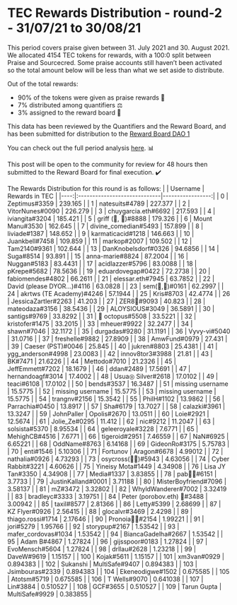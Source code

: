 
# TEC Rewards Distribution - round-2  - 31/07/21 to 30/08/21
This period covers praise given between 31. July 2021 and 30. August 2021. We allocated 4154 TEC tokens for rewards, with a 100:0 split between Praise and Sourcecred. Some praise accounts still haven’t been activated so the total amount below will be less than what we set aside to distribute.

Out of the total rewards:

* 90% of the tokens were given as praise rewards :pray:
* 7% distributed among quantifiers :balance_scale:
* 3% assigned to the reward board :memo:

This data has been reviewed by the Quantifiers and the Reward Board, and has been submitted for distribution to the [Reward Board DAO 1](https://xdai.aragon.blossom.software/#/rewardboardtec/)


You can check out the full period analysis [here](https://rawcdn.githack.com/CommonsBuild/tec-rewards/c2eba98a9f6f09993ae69936db2d9485e72f7c48/distribution_rounds/round-2/distribution_results/reports/round-2_general_RAD_report_Report.html). :bar_chart:

This post will be open to the community for review for 48 hours then submitted to the Reward Board for final execution. :heavy_check_mark:

The Rewards Distribution for this round is as follows:
|     | Username                     |   Rewards in TEC |
|----:|:-----------------------------|-----------------:|
|   0 | Zeptimus#3359                |       239.165    |
|   1 | natesuits#4789               |       227.377    |
|   2 | VitorNunes#0090              |       226.279    |
|   3 | chuygarcia.eth#6692          |       217.593    |
|   4 | iviangita#3204               |       185.421    |
|   5 | griff (💜, 💜)#8888          |       179.326    |
|   6 | Mount Manu#3530              |       162.645    |
|   7 | divine_comedian#5493         |       157.899    |
|   8 | liviade#1387                 |       148.652    |
|   9 | karmaticacid#1218            |       146.663    |
|  10 | Juankbell#7458               |       109.859    |
|  11 | markop#2007                  |       109.502    |
|  12 | Tam2140#9361                 |       102.644    |
|  13 | DanKnobelsdorf#0326          |        94.6856   |
|  14 | Suga#8514                    |        93.891    |
|  15 | anna-marie#8824              |        87.2004   |
|  16 | Nuggan#5183                  |        83.4431   |
|  17 | acidlazzer#5796              |        83.0088   |
|  18 | pKrepe#5682                  |        78.5636   |
|  19 | eduardovegap#0422            |        72.2738   |
|  20 | fabiomendes#4802             |        66.2611   |
|  21 | elessar.eth#7945             |        63.7852   |
|  22 | David (please DYOR...)#4116  |        63.0828   |
|  23 | sem(🌸,🐝)#0161              |        62.2997   |
|  24 | akrtws (TE Academy)#4246     |        57.1944   |
|  25 | Kris#8703                    |        42.4774   |
|  26 | JessicaZartler#2263          |        41.203    |
|  27 | ZER8🧠#9093                  |        40.823    |
|  28 | mateodaza#3156               |        38.5436   |
|  29 | ALOYSIOUS#3049               |        36.5891   |
|  30 | santigs#9769                 |        33.8292   |
|  31 | 🐙 octopus#5508              |        33.5221   |
|  32 | kristofer#1475               |        33.2015   |
|  33 | mheuer#9922                  |        32.2477   |
|  34 | shawn#7046                   |        32.1172   |
|  35 | durgadas#9280                |        31.1191   |
|  36 | Vyvy-vi#5040                 |        31.0716   |
|  37 | freshelle#9882               |        27.8909   |
|  38 | AmwFund#0979                 |        27.431    |
|  39 | Caeser (PST)#0046            |        25.845    |
|  40 | jukren#8803                  |        25.4381   |
|  41 | ygg_anderson#4998            |        23.0083   |
|  42 | innov8tor3#3988              |        21.81     |
|  43 | BK#7471                      |        21.6226   |
|  44 | Mettodo#7010                 |        21.2326   |
|  45 | JeffEmmett#7202              |        18.1679   |
|  46 | ddan#2489                    |        17.5691   |
|  47 | hernandoagf#3014             |        17.4002   |
|  48 | Usua◎ Silver#2618            |        17.0102   |
|  49 | teaci#6108                   |        17.0102   |
|  50 | bends#3537                   |        16.3487   |
|  51 | missing username             |        15.5775   |
|  52 | missing username             |        15.5775   |
|  53 | missing username             |        15.5775   |
|  54 | trangnv#2156                 |        15.3542   |
|  55 | PhilH#1102                   |        13.9862   |
|  56 | Parrachia#0450               |        13.8917   |
|  57 | Sha#6179                     |        13.7027   |
|  58 | calazki#3961                 |        13.3247   |
|  59 | JohnPaller | Opolis#2670     |        13.0511   |
|  60 | Loie#2921                    |        12.5674   |
|  61 | Jolie_Ze#0295                |        11.412    |
|  62 | nic#9212                     |        11.2047   |
|  63 | solsista#5370                |         8.95534  |
|  64 | geleeroyale#3228             |         7.6771   |
|  65 | MehighCB#4516                |         7.6771   |
|  66 | tigeroid#2951                |         7.46559  |
|  67 | NaN#6925                     |         6.65221  |
|  68 | OddName#8763                 |         6.14168  |
|  69 | GideonRo#3175                |         5.75783  |
|  70 | enti#1546                    |         5.10306  |
|  71 | Fortunov | Aragon#6678       |         4.99012  |
|  72 | nathalia#0926                |         4.73293  |
|  73 | osycross(🦎🦎)#5943          |         4.63056  |
|  74 | Cyber Rabbit#3221            |         4.60626  |
|  75 | Yineisy Mota#1449            |         4.34908  |
|  76 | Lisa JY Tan#3350             |         4.34908  |
|  77 | Media#1337                   |         3.83855  |
|  78 | pab🐝🐙#6151                 |         3.7733   |
|  79 | JustinKalland#0001           |         3.71188  |
|  80 | MisterBoyfriend#7096         |         3.58137  |
|  81 | mZ#3472                      |         3.32802  |
|  82 | WhyldWanderer#7002           |         3.32419  |
|  83 | bradleyc#3333                |         3.19751  |
|  84 | Peter (porobov.eth) 🤖#3488  |         3.00942  |
|  85 | taxil#8577                   |         2.81366  |
|  86 | Letty#5399                   |         2.68699  |
|  87 | KZ Flyer#0926                |         2.56415  |
|  88 | glocalvr#3469                |         2.4298   |
|  89 | thiago.rossi#1714            |         2.17646  |
|  90 | Pronoia🐙🦘#2154             |         1.99221  |
|  91 | jori#5279                    |         1.95766  |
|  92 | storypup#2167                |         1.53542  |
|  93 | mafer_cordovas#1034          |         1.53542  |
|  94 | BiancaGadelha#2667           |         1.53542  |
|  95 | Adam B#4867                  |         1.27824  |
|  96 | gijsspoor#0183               |         1.27824  |
|  97 | EvoMensch#5604               |         1.27824  |
|  98 | drllau#2628                  |         1.23218  |
|  99 | DaveW#9619                   |         1.15157  |
| 100 | Kojak#5611                   |         1.15157  |
| 101 | xm3van#0929                  |         0.894383 |
| 102 | Sukanshi | MultiSafe#9407    |         0.894383 |
| 103 | Jsimbouras#2339              |         0.894383 |
| 104 | Ekeneodigwe#1502             |         0.675585 |
| 105 | Atotsm#5719                  |         0.675585 |
| 106 | T Wells#9070                 |         0.641038 |
| 107 | Lin#3884                     |         0.510527 |
| 108 | GCF#3655                     |         0.510527 |
| 109 | Tarun Gupta | MultiSafe#9929 |         0.383855 |